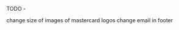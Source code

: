 TODO -

<!-- [] Change the Nav Location when the site is scrolled. -->
<!-- [] decrease the size of the slider images further (100-200kb) -->
<!-- fix nav button -->
<!-- fix about us button -->
change size of images of mastercard logos
change email in footer